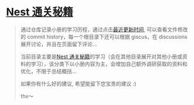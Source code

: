 # [Nest 通关秘籍](https://juejin.cn/book/7226988578700525605/)

> 通过仓库记录小册的学习历程，通过点击[最近更新时间](https://github.com/thinkasany/docsify-lastModified), 可以查看文件修改的 commit history，每一个根目录下还可以根据 giscus，在 discussions 展开讨论，并且在页面留下评论...
>
> 当前目录主要是[Nest 通关秘籍](https://juejin.cn/book/7226988578700525605/)的学习（会在其他目录展开对其他小册或资料的学习），该分类下以小册内容为主，会增加自己额外调研获取的资料和优化，不限于总结概括...
>
> 如果你有什么好的建议, 希望能留下您宝贵的建议 :)
>
> thx～

<!-- ## 测试

- [测试](/docs/README.md) -->
